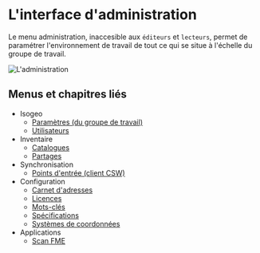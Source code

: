 # L&apos;interface d&apos;administration

Le menu administration, inaccesible aux `éditeurs` et `lecteurs`, permet de paramétrer l&apos;environnement de travail de tout ce qui se situe à l&apos;échelle du groupe de travail.

![L&apos;administration](/images/adm_tour_menus.gif "Les menus de l&apos;administration d&apos;Isogeo")

## Menus et chapitres liés

* Isogeo
    * [Paramètres (du groupe de travail)](../features/admin/group.html)
    * [Utilisateurs](../features/admin/users.html)
* Inventaire
    * [Catalogues](../features/admin/catalogs.html)
    * [Partages](../features/admin/shares.html)
* Synchronisation
    * [Points d&apos;entrée (client CSW)](../features/csw_client/csw_harvest.html)
* Configuration
    * [Carnet d&apos;adresses](../features/admin/contacts.html)
    * [Licences](../features/admin/licenses.html)
    * [Mots-clés](../features/admin/keywords.html)
    * [Spécifications](../features/admin/specifications.html)
    * [Systèmes de coordonnées](../features/admin/srs.html)
* Applications
    * [Scan FME](../features/scan_fme/scanFME_process.html)
